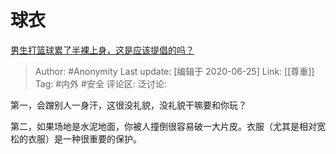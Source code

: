 # 球衣
[男生打篮球累了半裸上身，这是应该提倡的吗？](https://www.zhihu.com/question/390201707/answer/1274914886)

> Author: #Anonymity
> Last update: [编辑于 2020-06-25]
> Link: [[尊重]]
> Tag: #内外 #安全
> 评论区:
> 泛讨论:

第一，会蹭别人一身汗，这很没礼貌，没礼貌干嘛要和你玩？

第二，如果场地是水泥地面，你被人撞倒很容易破一大片皮。衣服（尤其是相对宽松的衣服）是一种很重要的保护。
